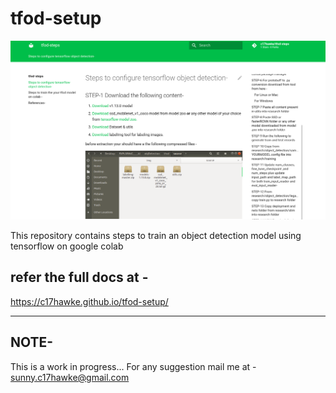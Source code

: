 
# tfod-setup

[![Cover](docs/img/ReadMeCover.png)](https://c17hawke.github.io/tfod-setup/)

This repository contains steps to train an object detection model using tensorflow on google colab

## refer the full docs at - 
https://c17hawke.github.io/tfod-setup/


---
## NOTE-
This is a work in progress...
For any suggestion mail me at - sunny.c17hawke@gmail.com